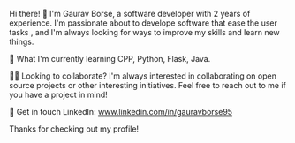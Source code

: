 Hi there! 👋
I'm Gaurav Borse, a software developer with 2 years of experience. I'm passionate about to develope software that ease the user tasks , and I'm always looking for ways to improve my skills and learn new things.


🌱 What I'm currently learning
CPP, Python, Flask, Java.

👯‍♂️ Looking to collaborate?
I'm always interested in collaborating on open source projects or other interesting initiatives. Feel free to reach out to me if you have a project in mind!

💬 Get in touch
LinkedIn: www.linkedin.com/in/gauravborse95

Thanks for checking out my profile!
